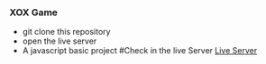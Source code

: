 ### XOX Game

- git clone this repository
- open the live server
- A javascript basic project
#Check in the live Server  [Live Server](https://jovial-babbage-65a2d4.netlify.app/ "Heading link")
